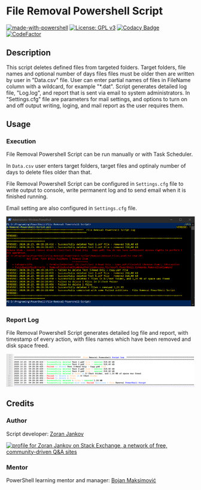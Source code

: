 # File Removal Powershell Script

[![made-with-powershell](https://img.shields.io/badge/PowerShell-1f425f?logo=Powershell)](https://microsoft.com/PowerShell)
[![License: GPL v3](https://img.shields.io/badge/License-GPLv3-blue.svg)](https://www.gnu.org/licenses/gpl-3.0)
[![Codacy Badge](https://app.codacy.com/project/badge/Grade/2837928634484cfbb27413952c994687)](https://www.codacy.com/gh/Zoran-Jankov/File-Removal-Powershell-Script/dashboard?utm_source=github.com&amp;utm_medium=referral&amp;utm_content=Zoran-Jankov/File-Removal-Powershell-Script&amp;utm_campaign=Badge_Grade)
[![CodeFactor](https://www.codefactor.io/repository/github/zoran-jankov/file-removal-powershell-script/badge)](https://www.codefactor.io/repository/github/zoran-jankov/file-removal-powershell-script)

## Description

This script deletes defined files from targeted folders. Target folders, file names and optional number of days files files must be older then are written by user in "Data.csv" file. User can enter partial names of files in FileName column with a wildcard, for example "*.dat". Script generates detailed log file, "Log.log", and report that is sent via email to system administrators. In "Settings.cfg" file are parameters for mail settings, and options to turn on and off output writing, loging, and mail report as the user requires them.

## Usage

### Execution

File Removal Powershell Script can be run manually or with Task Scheduler.

In `Data.csv` user enters target folders, target files and optinaly number of days to delete files older than that.

File Removal Powershell Script can be configured in `Settings.cfg` file to write output to console, write permanent log and to send email when it is finished running.

Email setting are also configured in `Settings.cfg` file.

![Execution](https://raw.githubusercontent.com/Zoran-Jankov/File-Deletion/master/Images/PowerShell.png)

### Report Log

File Removal Powershell Script generates detailed log file and report, with timestamp of every action, with files names which have been removed and disk space freed.

![Report Log](https://raw.githubusercontent.com/Zoran-Jankov/File-Deletion/master/Images/Report%20Log.png)

## Credits

### Author

Script developer: [Zoran Jankov](https://www.linkedin.com/in/zoran-jankov-b1054b196/)

<a href="https://stackexchange.com/users/12947676"><img src="https://stackexchange.com/users/flair/12947676.png" width="208" height="58" alt="profile for Zoran Jankov on Stack Exchange, a network of free, community-driven Q&amp;A sites" title="profile for Zoran Jankov on Stack Exchange, a network of free, community-driven Q&amp;A sites"></a>

### Mentor

PowerShell learning mentor and manager: [Bojan Maksimović](https://www.linkedin.com/in/bojan-maksimovic-44749a3a/)
